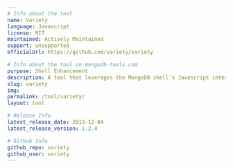 ```yaml
---
# Info about the tool
name: Variety
language: Javascript
license: MIT
maintained: Actively Maintained
support: unsupported
officialUrl: https://github.com/variety/variety

# Info about the tool on mongodb-tools.com
purpose: Shell Enhancement
description: A tool that leverages the MongoDB shell's Javascript interface to analyze your "schema" and identify outliers.
slug: variety
img: 
permalink: /tool/variety/
layout: tool

# Release Info
latest_release_date: 2013-12-04
latest_release_version: 1.2.4

# Github Info
github_repo: variety
github_user: variety
---
```


